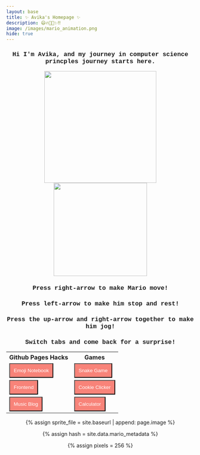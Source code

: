 ```yaml
---
layout: base
title: ✨ Avika's Homepage ✨
description: 😃🔥💃🏻✨‼️
image: /images/mario_animation.png
hide: true
---
```

<center>
<h3 style="font-family: Courier New"> <strong> Hi I'm Avika, and my journey in computer science princples journey starts here. </strong> </h3>
<span class="container">
<img src="{{site.baseurl}}/images/comp.gif" width="300" height="300"/>
<img src="{{site.baseurl}}/images/duck.gif" width="250" height="250"/>
<div>

<h3 style="font-family: Courier New"> <strong> Press right-arrow to make Mario move! </strong></h3>

<h3 style="font-family: Courier New"> <strong>Press left-arrow to make him stop and rest!</strong></h3>

<h3 style="font-family: Courier New"> <strong>Press the up-arrow and right-arrow together to make him jog!</strong></h3>

<h3 style="font-family: Courier New"> <strong>Switch tabs and come back for a surprise!</strong></h3>

<table>
  <tr>
    <th>Github Pages Hacks</th>
    <th>Games</th>
  </tr>
  <tr>
    <td> <a href="{{site.baseurl}}/emoji/"> <button style="background-color: #F88379; color: white; padding: 10px"> Emoji Notebook </button> </a> </td> 
    <td> <a href="{{site.baseurl}}/snake/"> <button style="background-color: #F88379; color: white; padding: 10px"> Snake Game </button> </a> </td>
  </tr>
  <tr>
    <td> <a href="{{site.baseurl}}/frontend/"> <button style="background-color: #F88379; color: white; padding: 10px"> Frontend </button> </a> </td> 
    <td> <a href="{{site.baseurl}}/cookie/"> <button style="background-color: #F88379; color: white; padding: 10px"> Cookie Clicker </button> </a> </td>
  </tr>
  <tr>
    <td> <a href="{{site.baseurl}}/music/"> <button style="background-color: #F88379; color: white; padding: 10px"> Music Blog </button> </a> </td> 
    <td>
    <a href="{{site.baseurl}}/calculator/"> <button style="background-color: #F88379; color: white; padding: 10px"> Calculator </button> </a> </td>
  </tr>
</table>

<!-- Liquid:  statements -->

<!--- Concatenation of site URL to frontmatter image  --->
{% assign sprite_file = site.baseurl | append: page.image %}
<!--- Has is a list variable containing mario metadata for sprite --->
{% assign hash = site.data.mario_metadata %}  
<!--- Size width/height of Sprit images --->
{% assign pixels = 256 %}

<!--- HTML for page contains <p> tag named "Mario" and class properties for a "sprite"  -->

<p id="mario" class="sprite"></p>
  
<!--- Embedded Cascading Style Sheet (CSS) rules, 
        define how HTML elements look 
--->
<style>

  /*CSS style rules for the id and class of the sprite...
  */
  .sprite {
    height: {{pixels}}px;
    width: {{pixels}}px;
    background-image: url('{{sprite_file}}');
    background-repeat: no-repeat;
  }

  /*background position of sprite element
  */
  #mario {
    background-position: calc({{animations[0].col}} * {{pixels}} * -1px) calc({{animations[0].row}} * {{pixels}}* -1px);
  }
</style>

<!--- Embedded executable code--->
<script>
  ////////// convert YML hash to javascript key:value objects /////////

  var mario_metadata = {}; //key, value object
  {% for key in hash %}  
  
  var key = "{{key | first}}"  //key
  var values = {} //values object
  values["row"] = {{key.row}}
  values["col"] = {{key.col}}
  values["frames"] = {{key.frames}}
  mario_metadata[key] = values; //key with values added

  {% endfor %}

  ////////// game object for player /////////

  class Mario {
    constructor(meta_data) {
      this.tID = null;  //capture setInterval() task ID
      this.positionX = 0;  // current position of sprite in X direction
      this.currentSpeed = 0;
      this.marioElement = document.getElementById("mario"); //HTML element of sprite
      this.pixels = {{pixels}}; //pixel offset of images in the sprite, set by liquid constant
      this.interval = 100; //animation time interval
      this.obj = meta_data;
      this.marioElement.style.position = "absolute";
    }

    animate(obj, speed) {
      let frame = 0;
      const row = obj.row * this.pixels;
      this.currentSpeed = speed;

      this.tID = setInterval(() => {
        const col = (frame + obj.col) * this.pixels;
        this.marioElement.style.backgroundPosition = `-${col}px -${row}px`;
        this.marioElement.style.left = `${this.positionX}px`;

        this.positionX += speed;
        frame = (frame + 1) % obj.frames;

        const viewportWidth = window.innerWidth;
        if (this.positionX > viewportWidth - this.pixels) {
          document.documentElement.scrollLeft = this.positionX - viewportWidth + this.pixels;
        }
      }, this.interval);
    }

    startWalking() {
      this.stopAnimate();
      this.animate(this.obj["Walk"], 3);
    }

    startRunning() {
      this.stopAnimate();
      this.animate(this.obj["Run1"], 6);
    }

    startPuffing() {
      this.stopAnimate();
      this.animate(this.obj["Puff"], 0);
    }

    startCheering() {
      this.stopAnimate();
      this.animate(this.obj["Cheer"], 0);
    }

    startFlipping() {
      this.stopAnimate();
      this.animate(this.obj["Flip"], 0);
    }

    startResting() {
      this.stopAnimate();
      this.animate(this.obj["Rest"], 0);
    }

    stopAnimate() {
      clearInterval(this.tID);
    }
  }

  const mario = new Mario(mario_metadata);

  ////////// event control /////////

  window.addEventListener("keydown", (event) => {
    if (event.key === "ArrowRight") {
      event.preventDefault();
      if (event.repeat) {
        mario.startCheering();
      } else {
        if (mario.currentSpeed === 0) {
          mario.startWalking();
        } else if (mario.currentSpeed === 3) {
          mario.startRunning();
        }
      }
    } else if (event.key === "ArrowLeft") {
      event.preventDefault();
      if (event.repeat) {
        mario.stopAnimate();
      } else {
        mario.startPuffing();
      }
    }
  });

  //touch events that enable animations
  window.addEventListener("touchstart", (event) => {
    event.preventDefault(); // prevent default browser action
    if (event.touches[0].clientX > window.innerWidth / 2) {
      // move right
      if (currentSpeed === 0) { // if at rest, go to walking
        mario.startWalking();
      } else if (currentSpeed === 3) { // if walking, go to running
        mario.startRunning();
      }
    } else {
      // move left
      mario.startPuffing();
    }
  });

  //stop animation on window blur
  window.addEventListener("blur", () => {
    mario.stopAnimate();
  });

  //start animation on window focus
  window.addEventListener("focus", () => {
     mario.startFlipping();
  });

  //start animation on page load or page refresh
  document.addEventListener("DOMContentLoaded", () => {
    // adjust sprite size for high pixel density devices
    const scale = window.devicePixelRatio;
    const sprite = document.querySelector(".sprite");
    sprite.style.transform = `scale(${0.2 * scale})`;
    mario.startResting();
  });

</script>


